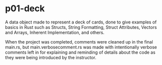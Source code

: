 # p01-deck

A data object made to represent a deck of cards, done to give examples of basics in Rust such as Structs, String Formatting, Struct Attributes, Vectors and Arrays, Inherent Implementation, and others.

When the project was completed, comments were cleaned up in the final main.rs, but main.verbosecomment.rs was made with intentionally verbose comments left in for explaining and reminding of details about the code as they were being introduced by the instructor.
